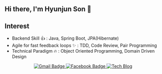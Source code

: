 ## Hi there, I'm Hyunjun Son 👋

## Interest
- Backend Skill 👍 : Java, Spring Boot, JPA(Hibernate)
- Agile for fast feedback loops ✨ : TDD, Code Review, Pair Programming
- Technical Paradigm 🔥 : Object Oriented Programming, Domain Driven Design


<p align="center">
<p align="center">
    <a href="mailto:guswns1659@gmail.com">
      <img alt="Gmail Badge" src="https://img.shields.io/badge/Gmail-d14836?style=flat-square&logo=Gmail&logoColor=white&link=mailto:guswns1659@gmail.com" />
    </a>
    <a href="https://www.facebook.com/profile.php?id=100023819959125">
      <img alt="Facebook Badge" src="https://img.shields.io/badge/facebook-1877f2?style=flat-square&logo=facebook&logoColor=white&link=https://www.facebook.com/profile.php?id=100023819959125" />
    </a>
    <a href="https://guswns1659.github.io/">
      <img alt="Tech Blog" src="http://img.shields.io/badge/-Tech%20blog-black?style=flat-square&logo=github&link=https://guswns1659.github.io/" />
    </a>  
</p>


<!--
**guswns1659/guswns1659** is a ✨ _special_ ✨ repository because its `README.md` (this file) appears on your GitHub profile.

Here are some ideas to get you started:

- 🔭 I’m currently working on ...
- 🌱 I’m currently learning ...
- 👯 I’m looking to collaborate on ...
- 🤔 I’m looking for help with ...
- 💬 Ask me about ...
- 📫 How to reach me: ...
- 😄 Pronouns: ...
- ⚡ Fun fact: ...
-->
